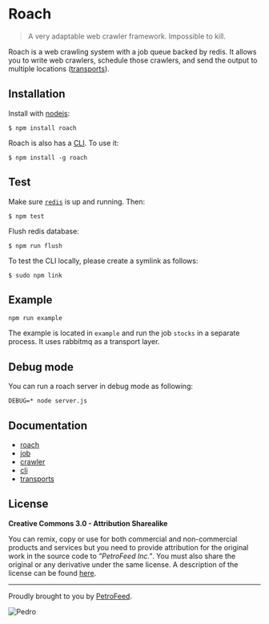 # Roach

 > A very adaptable web crawler framework. Impossible to kill.

Roach is a web crawling system with a job queue backed by redis. It allows you to write web crawlers, schedule those crawlers, and send the output to multiple locations ([transports](./doc/transports.md)).

## Installation

  Install with [nodejs](http://nodejs.org):

    $ npm install roach

  Roach is also has a [CLI](./doc/cli.md). To use it:

    $ npm install -g roach

## Test

Make sure [`redis`](http://redis.io/topics/quickstart) is up and running. Then:

    $ npm test

Flush redis database:

    $ npm run flush


To test the CLI locally, please create a symlink as follows:

    $ sudo npm link


## Example

```
npm run example
```
 
The example is located in `example` and run the job `stocks` in a separate process. It uses rabbitmq as a transport layer.


## Debug mode

You can run a roach server in debug mode as following:

```
DEBUG=* node server.js 
```

## Documentation

  - [roach](./doc/server.md)
  - [job](./doc/job.md)
  - [crawler](./doc/crawler.md)  
  - [cli](./doc/cli.md)
  - [transports](./doc/transports.md)


## License

**Creative Commons 3.0 - Attribution Sharealike**

You can remix, copy or use for both commercial and non-commercial products and services but you need to provide attribution for the original work in the source code to *"PetroFeed Inc."*. You must also share the original or any derivative under the same license. A description of the license can be found [here](http://creativecommons.org/licenses/by-sa/3.0).

---

Proudly brought to you by [PetroFeed](http://PetroFeed.com).


![Pedro](https://www.petrofeed.com/img/company/pedro.png)
